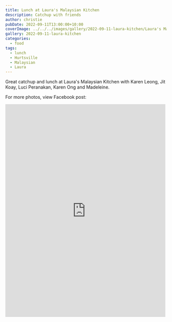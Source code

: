 ```yaml
---
title: Lunch at Laura's Malaysian Kitchen
description: Catchup with friends
author: christie
pubDate: 2022-09-11T13:00:00+10:00
coverImage: ../../../images/gallery/2022-09-11-laura-kitchen/Laura's Malaysian Kitchen.jpeg
gallery: 2022-09-11-laura-kitchen
categories:
  - food
tags:
  - lunch
  - Hurtsville
  - Malaysian
  - Laura
---
```


Great catchup and lunch at Laura's Malaysian Kitchen with Karen Leong, Jit Koay, Luci Peranakan, Karen Ong and Madeleine.

For more photos, view Facebook post:

<iframe src="https://www.facebook.com/plugins/post.php?href=https%3A%2F%2Fwww.facebook.com%2Fchris1.tham%2Fposts%2Fpfbid0KDQQnMg2qJBd8qVkt1eiKLDfVYJH8heuh4TudUkZLgAyn6vmV1B6HPMFJ3eEL4Q6l&show_text=true&width=500" width="500" height="665" style="border:none;overflow:hidden" scrolling="no" frameborder="0" allowfullscreen="true" allow="autoplay; clipboard-write; encrypted-media; picture-in-picture; web-share"></iframe>
